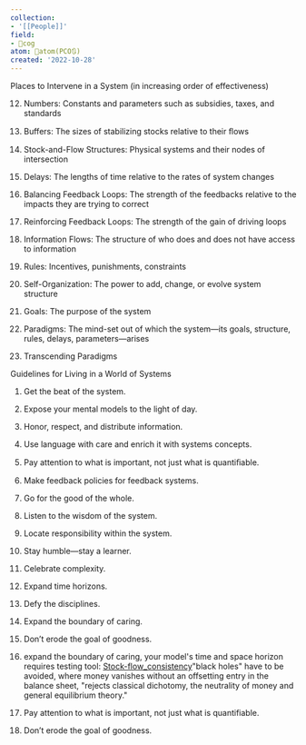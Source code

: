 ```yaml
---
collection:
- '[[People]]'
field:
- 👾cog
atom: 🧭atom(PCO🔃)
created: '2022-10-28'
---
```


Places to Intervene in a System (in increasing order of effectiveness)

12. Numbers: Constants and parameters such as subsidies, taxes, and standards

11. Buffers: The sizes of stabilizing stocks relative to their ﬂows

10. Stock-and-Flow Structures: Physical systems and their nodes of intersection

9. Delays: The lengths of time relative to the rates of system changes

8. Balancing Feedback Loops: The strength of the feedbacks relative to the impacts they are trying to correct

7. Reinforcing Feedback Loops: The strength of the gain of driving loops

6. Information Flows: The structure of who does and does not have access to information

5. Rules: Incentives, punishments, constraints

4. Self-Organization: The power to add, change, or evolve system structure

3. Goals: The purpose of the system

2. Paradigms: The mind-set out of which the system—its goals, structure, rules, delays, parameters—arises

1. Transcending Paradigms

Guidelines for Living in a World of Systems

1. Get the beat of the system.

2. Expose your mental models to the light of day.

3. Honor, respect, and distribute information.

4. Use language with care and enrich it with systems concepts.

5. Pay attention to what is important, not just what is quantiﬁable.

6. Make feedback policies for feedback systems.

7. Go for the good of the whole.

8. Listen to the wisdom of the system.

9. Locate responsibility within the system.

10. Stay humble—stay a learner.

11. Celebrate complexity.

12. Expand time horizons.

13. Defy the disciplines.

14. Expand the boundary of caring.

15. Don’t erode the goal of goodness.


1. expand the boundary of caring, your model's time and space horizon requires testing tool: [Stock-flow_consistency](https://en.wikipedia.org/wiki/Stock-flow_consistent_model)"black holes" have to be avoided, where money vanishes without an offsetting entry in the balance sheet, "rejects classical dichotomy, the neutrality of money and general equilibrium theory."

2. Pay attention to what is important, not just what is quantifiable.

3. Don’t erode the goal of goodness.